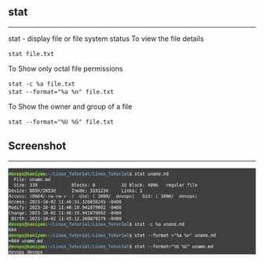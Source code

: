 ## stat
*********
stat - display file or file system status
To view the file details
```
stat file.txt
```
To Show only octal file permissions
```
stat -c %a file.txt
stat --format="%a %n" file.txt
```
To Show the owner and group of a file
```
stat --format="%U %G" file.txt
```
## Screenshot
***************
![main](screenshots/stat.jpg)

